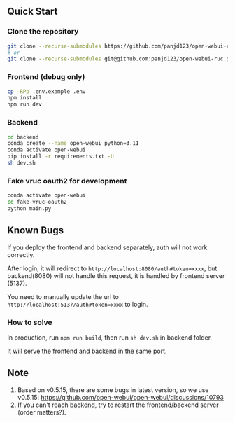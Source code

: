 ## Quick Start

### Clone the repository

```bash
git clone --recurse-submodules https://github.com/panjd123/open-webui-ruc.git
# or
git clone --recurse-submodules git@github.com:panjd123/open-webui-ruc.git
```

### Frontend (debug only)

```bash
cp -RPp .env.example .env
npm install
npm run dev
```

### Backend

```bash
cd backend
conda create --name open-webui python=3.11
conda activate open-webui
pip install -r requirements.txt -U
sh dev.sh
```

### Fake vruc oauth2 for development

```bash
conda activate open-webui
cd fake-vruc-oauth2
python main.py
```

## Known Bugs

If you deploy the frontend and backend separately, auth will not work correctly.

After login, it will redirect to `http://localhost:8080/auth#token=xxxx`, but backend(8080) will not handle this request, it is handled by frontend server (5137). 

You need to manually update the url to `http://localhost:5137/auth#token=xxxx` to login.

### How to solve

In production, run `npm run build`, then run `sh dev.sh` in backend folder.

It will serve the frontend and backend in the same port.

## Note

1. Based on v0.5.15, there are some bugs in latest version, so we use v0.5.15: https://github.com/open-webui/open-webui/discussions/10793
2. If you can't reach backend, try to restart the frontend/backend server (order matters?).
